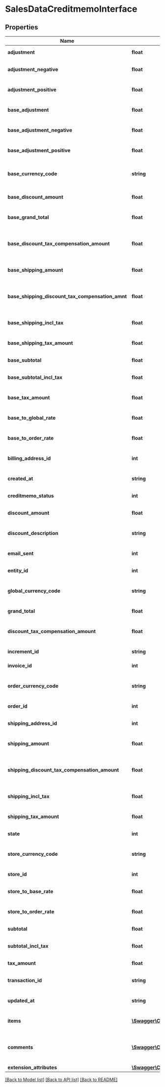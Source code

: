 # SalesDataCreditmemoInterface

## Properties
Name | Type | Description | Notes
------------ | ------------- | ------------- | -------------
**adjustment** | **float** | Credit memo adjustment. | [optional] 
**adjustment_negative** | **float** | Credit memo negative adjustment. | [optional] 
**adjustment_positive** | **float** | Credit memo positive adjustment. | [optional] 
**base_adjustment** | **float** | Credit memo base adjustment. | [optional] 
**base_adjustment_negative** | **float** | Credit memo negative base adjustment. | [optional] 
**base_adjustment_positive** | **float** | Credit memo positive base adjustment. | [optional] 
**base_currency_code** | **string** | Credit memo base currency code. | [optional] 
**base_discount_amount** | **float** | Credit memo base discount amount. | [optional] 
**base_grand_total** | **float** | Credit memo base grand total. | [optional] 
**base_discount_tax_compensation_amount** | **float** | Credit memo base discount tax compensation amount. | [optional] 
**base_shipping_amount** | **float** | Credit memo base shipping amount. | [optional] 
**base_shipping_discount_tax_compensation_amnt** | **float** | Credit memo base shipping discount tax compensation amount. | [optional] 
**base_shipping_incl_tax** | **float** | Credit memo base shipping including tax. | [optional] 
**base_shipping_tax_amount** | **float** | Credit memo base shipping tax amount. | [optional] 
**base_subtotal** | **float** | Credit memo base subtotal. | [optional] 
**base_subtotal_incl_tax** | **float** | Credit memo base subtotal including tax. | [optional] 
**base_tax_amount** | **float** | Credit memo base tax amount. | [optional] 
**base_to_global_rate** | **float** | Credit memo base-to-global rate. | [optional] 
**base_to_order_rate** | **float** | Credit memo base-to-order rate. | [optional] 
**billing_address_id** | **int** | Credit memo billing address ID. | [optional] 
**created_at** | **string** | Credit memo created-at timestamp. | [optional] 
**creditmemo_status** | **int** | Credit memo status. | [optional] 
**discount_amount** | **float** | Credit memo discount amount. | [optional] 
**discount_description** | **string** | Credit memo discount description. | [optional] 
**email_sent** | **int** | Credit memo email sent flag value. | [optional] 
**entity_id** | **int** | Credit memo ID. | [optional] 
**global_currency_code** | **string** | Credit memo global currency code. | [optional] 
**grand_total** | **float** | Credit memo grand total. | [optional] 
**discount_tax_compensation_amount** | **float** | Credit memo discount tax compensation amount. | [optional] 
**increment_id** | **string** | Credit memo increment ID. | [optional] 
**invoice_id** | **int** | Credit memo invoice ID. | [optional] 
**order_currency_code** | **string** | Credit memo order currency code. | [optional] 
**order_id** | **int** | Credit memo order ID. | 
**shipping_address_id** | **int** | Credit memo shipping address ID. | [optional] 
**shipping_amount** | **float** | Credit memo shipping amount. | [optional] 
**shipping_discount_tax_compensation_amount** | **float** | Credit memo shipping discount tax compensation amount. | [optional] 
**shipping_incl_tax** | **float** | Credit memo shipping including tax. | [optional] 
**shipping_tax_amount** | **float** | Credit memo shipping tax amount. | [optional] 
**state** | **int** | Credit memo state. | [optional] 
**store_currency_code** | **string** | Credit memo store currency code. | [optional] 
**store_id** | **int** | Credit memo store ID. | [optional] 
**store_to_base_rate** | **float** | Credit memo store-to-base rate. | [optional] 
**store_to_order_rate** | **float** | Credit memo store-to-order rate. | [optional] 
**subtotal** | **float** | Credit memo subtotal. | [optional] 
**subtotal_incl_tax** | **float** | Credit memo subtotal including tax. | [optional] 
**tax_amount** | **float** | Credit memo tax amount. | [optional] 
**transaction_id** | **string** | Credit memo transaction ID. | [optional] 
**updated_at** | **string** | Credit memo updated-at timestamp. | [optional] 
**items** | [**\Swagger\Client\Model\SalesDataCreditmemoItemInterface[]**](SalesDataCreditmemoItemInterface.md) | Array of credit memo items. | 
**comments** | [**\Swagger\Client\Model\SalesDataCreditmemoCommentInterface[]**](SalesDataCreditmemoCommentInterface.md) | Array of any credit memo comments. Otherwise, null. | [optional] 
**extension_attributes** | [**\Swagger\Client\Model\SalesDataCreditmemoExtensionInterface**](SalesDataCreditmemoExtensionInterface.md) |  | [optional] 

[[Back to Model list]](../README.md#documentation-for-models) [[Back to API list]](../README.md#documentation-for-api-endpoints) [[Back to README]](../README.md)


